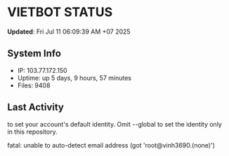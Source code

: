 # VIETBOT STATUS
**Updated**: Fri Jul 11 06:09:39 AM +07 2025

## System Info
- IP: 103.77.172.150
- Uptime: up 5 days, 9 hours, 57 minutes
- Files: 9408

## Last Activity

to set your account's default identity.
Omit --global to set the identity only in this repository.

fatal: unable to auto-detect email address (got 'root@vinh3690.(none)')
